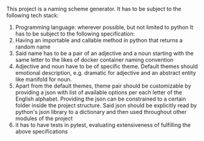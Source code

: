 This project is a naming scheme generator.
It has to be subject to the following tech stack:
1. Programming language: wherever possible, but not limited to python
It has to be subject to the following specification:
1. Having an importable and callable method in python that returns a random name
2. Said name has to be a pair of an adjective and a noun starting with the same letter to the likes of docker container naming convention
3. Adjective and noun have to be of specific theme. Default themes should emotional description, e.g. dramatic for adjective and an abstract entity like manifold for noun.
4. Apart from the default themes, theme pair should be customizable by providing a json with list of available options per each letter of the English alphabet. Providing the json can be constrained to a certain folder inside the project structure. Said json should be explicitly read by python's json library to a dictionary and then used throughout other modules of the project
5. it has to have tests in pytest, evaluating extensiveness of fulfilling the above specifications
